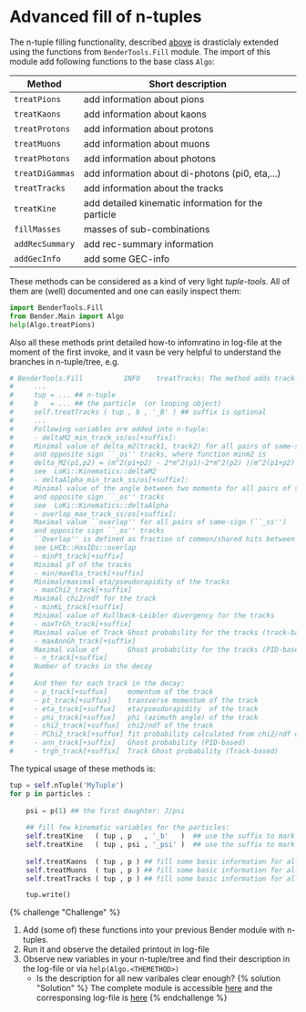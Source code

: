 # Advanced fill of n-tuples 

The n-tuple filling functionality, described [above](getting-started/firstalgorithms.md) is 
drasticlaly extended using the functions from `BenderTools.Fill` module.
The import of this module  add following functions to the base class `Algo`:

|  Method           |  Short description   | 
| ---               |  ---                 | 
| `treatPions`      | add information about pions    |
| `treatKaons`      | add information about kaons    | 
| `treatProtons`    | add information about protons  | 
| `treatMuons`      | add information about muons    | 
| `treatPhotons`    | add information about photons  | 
| `treatDiGammas`   | add information about di-photons (pi0, eta,...)  | 
| `treatTracks`     | add information about the tracks   | 
| `treatKine`       | add detailed kinematic information for the particle  | 
| `fillMasses`      | masses of sub-combinations   | 
| `addRecSummary`   | add rec-summary information   | 
| `addGecInfo`      | add some GEC-info  | 

These methods can be considered as a kind of  very light _tuple-tools_.
All of them are (well) documented and one can easily inspect them:
```python
import BenderTools.Fill
from Bender.Main import Algo
help(Algo.treatPions)
```
Also all these methods  print  detailed how-to infomratino  in log-file  at the moment of the first invoke, and it vasn be very helpful to understand the branches in n-tuple/tree, e.g.
```python
# BenderTools.Fill          INFO    treatTracks: The method adds track-specific information into n-tuple
#     ...
#     tup = ... ## n-tuple 
#     b   = ... ## the particle  (or looping object)
#     self.treatTracks ( tup , b , '_B' ) ## suffix is optional 
#     ...                
#     Following variables are added into n-tuple:
#     - deltaM2_min_track_ss/os[+suffix]:
#     Minimal value of delta_m2(track1, track2) for all pairs of same-sign (``_ss'')
#     and opposite sign ``_os'' tracks, where function minm2 is
#     delta_M2(p1,p2) = (m^2(p1+p2) - 2*m^2(p1)-2*m^2(p2) )/m^2(p1+p2)
#     see  LoKi::Kinematics::deltaM2
#     - deltaAlpha_min_track_ss/os[+suffix]:
#     Minimal value of the angle between two momenta for all pairs of same-sign (``_ss'')
#     and opposite sign ``_os'' tracks
#     see  LoKi::Kinematics::deltaAlpha
#     - overlap_max_track_ss/os[+suffix]:
#     Maximal value ``overlap'' for all pairs of same-sign (``_ss'')
#     and opposite sign ``_os'' tracks
#     ``Overlap'' is defined as fraction of common/shared hits between two tracks 
#     see LHCb::HasIDs::overlap 
#     - minPt_track[+suffix]
#     Minimal pT of the tracks
#     - min/maxEta_track[+suffix]
#     Minimal/maximal eta/pseudorapidity of the tracks
#     - maxChi2_track[+suffix]
#     Maximal chi2/ndf for the track
#     - minKL_track[+suffix]
#     Minimal value of Kullback-Leibler divergency for the tracks
#     - maxTrGh_track[+suffix]
#     Maximal value of Track Ghost probability for the tracks (track-based)
#     - maxAnnGh_track[+suffix]
#     Maximal value of       Ghost probability for the tracks (PID-based)
#     - n_track[+suffix] 
#     Number of tracks in the decay
#     
#     And then for each track in the decay:
#     - p_track[+suffux]     momentum of the track
#     - pt_track[+suffux]    transverse momentum of the track
#     - eta_track[+suffux]   eta/pseudorapidity  of the track
#     - phi_track[+suffux]   phi (azimuth angle) of the track
#     - chi2_track[+suffux]  chi2/ndf of the track
#     - PChi2_track[+suffux] fit probability calculated from chi2/ndf of the track
#     - ann_track[+suffix]   Ghost probability (PID-based)
#     - trgh_track[+suffix]  Track Ghost probability (Track-based)
```


The typical usage of these methods is: 
```python
tup = self.nTuple('MyTuple')
for p in particles :
            
    psi = p(1) ## the first daughter: J/psi 
            
    ## fill few kinematic variables for the particles:
    self.treatKine   ( tup , p   , '_b'   )  ## use the suffix to mark variables 
    self.treatKine   ( tup , psi , '_psi' )  ## use the suffix to mark variables 
            
    self.treatKaons  ( tup , p ) ## fill some basic information for all kaons
    self.treatMuons  ( tup , p ) ## fill some basic information for all muons
    self.treatTracks ( tup , p ) ## fill some basic information for all charged tracks

    tup.write()     
```
{% challenge "Challenge" %}
  1. Add (some of) these functions into your previous Bender module with n-tuples.
  2. Run it and observe the detailed  printout in log-file 
  3. Observe new variables in your n-tuple/tree and find their description in the log-file or via `help(Algo.<THEMETHOD>)`
     * Is the description for all new varibales clear enough? 
{% solution "Solution" %}
The complete module is accessible [here](https://gist.github.com/VanyaBelyaev/becc26fe5dea90aa96cb8f929faf6a53) and the corresponsing log-file is [here](https://gist.github.com/VanyaBelyaev/03dc3bc117940dc8a52f8796cc737985)
{% endchallenge %}



